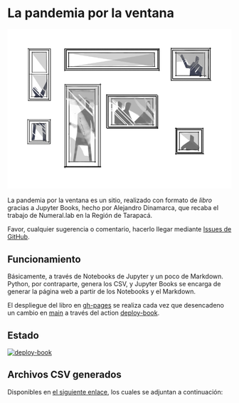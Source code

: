 # La pandemia por la ventana

![Ilustración por Bernardo Dinamarca](https://github.com/pandemiaventana/pandemiaventana/blob/main/img/page/2_cover.png?raw=true)

La pandemia por la ventana es un sitio, realizado con formato de *libro* gracias a Jupyter Books, hecho por Alejandro Dinamarca, que recaba el trabajo de Numeral.lab en la Región de Tarapacá.

Favor, cualquier sugerencia o comentario, hacerlo llegar mediante [Issues de GitHub](https://github.com/pandemiaventana/pandemiaventana/issues/new).

## Funcionamiento

Básicamente, a través de Notebooks de Jupyter y un poco de Markdown. Python, por contraparte, genera los CSV, y Jupyter Books se encarga de generar la página web a partir de los Notebooks y el Markdown.

El despliegue del libro en [gh-pages](https://github.com/pandemiaventana/pandemiaventana/tree/gh-pages) se realiza cada vez que desencadeno un cambio en [main](https://github.com/pandemiaventana/pandemiaventana) a través del action [deploy-book](https://github.com/pandemiaventana/pandemiaventana/actions/workflows/book.yml).

## Estado

[![deploy-book](https://github.com/pandemiaventana/pandemiaventana/actions/workflows/book.yml/badge.svg)](https://github.com/pandemiaventana/pandemiaventana/actions/workflows/book.yml)

## Archivos CSV generados

Disponibles en [el siguiente enlace](https://github.com/pandemiaventana/pandemiaventana/tree/main/out/site/csv), los cuales se adjuntan a continuación:

